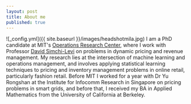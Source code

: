 ```yaml
---
layout: post
title: About me
published: true
---
```

![_config.yml]({{ site.baseurl }}/images/headshotmila.jpg) 
I am a PhD candidate at MIT's [Operations Research Center](https://orc.mit.edu/), where I work with Professor [David Simchi-Levi](http://slevi1.mit.edu/) on problems in dynamic pricing and revenue management.  My research lies at the intersection of machine learning and operations management, and involves applying statistical learning techniques to pricing and inventory management problems in online retail, particularly fashion retail.
Before MIT I worked for a year with Dr Yu Rongshan at the Institute for Infocomm Research in Singapore on pricing problems in smart grids, and before that, I received my BA in Applied Mathematics from the University of California at Berkeley.
